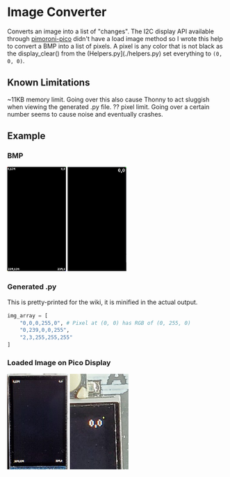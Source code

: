 # Image Converter
Converts an image into a list of "changes". The I2C display API available through [pimoroni-pico](https://github.com/pimoroni/pimoroni-pico/tree/main/micropython/modules/pico_display) didn't have a load image method so I wrote this help to convert a BMP into a list of pixels. A pixel is any color that is not black as the display_clear() from the (Helpers.py](./helpers.py) set everything to `(0, 0, 0)`.

## Known Limitations
~11KB memory limit. Going over this also cause Thonny to act sluggish when viewing the generated .py file.
?? pixel limit. Going over a certain number seems to cause noise and eventually crashes.

## Example

### BMP

![Screenshot](/desktop/screen.bmp)
![Screenshot](/desktop/screen_2.bmp)

### Generated .py
This is pretty-printed for the wiki, it is minified in the actual output. 
```python
img_array = [
    "0,0,0,255,0", # Pixel at (0, 0) has RGB of (0, 255, 0)
    "0,239,0,0,255",
    "2,3,255,255,255"
]
```

### Loaded Image on Pico Display
![Screenshot](/desktop/screen.jpg)
![Screenshot](/desktop/screen_2.jpg)
